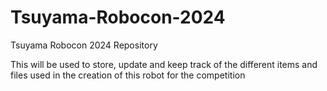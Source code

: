 # Tsuyama-Robocon-2024
Tsuyama Robocon 2024 Repository

This will be used to store, update and keep track of the different items and files used in the creation of this robot for the competition
